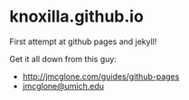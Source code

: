 knoxilla.github.io
==================

First attempt at github pages and jekyll!

Get it all down from this guy:

* http://jmcglone.com/guides/github-pages 
* jmcglone@umich.edu
